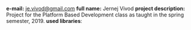 **e-mail:** je.vivod@gmail.com
**full name:** Jernej Vivod
**project description:**
	Project for the Platform Based Development class as taught in the
	spring semester, 2019.
**used libraries**:
